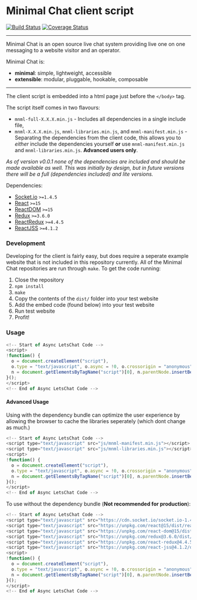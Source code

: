 # Minimal Chat client script

[![Build Status](https://travis-ci.org/minimalchat/mnml-client.svg?branch=master)](https://travis-ci.org/minimalchat/mnml-client)
[![Coverage Status](https://coveralls.io/repos/github/minimalchat/mnml-client/badge.svg?branch=master)](https://coveralls.io/github/minimalchat/mnml-client?branch=master)

---

Minimal Chat is an open source live chat system providing live one on one messaging to a website visitor and an operator.

Minimal Chat is:
-   **minimal**: simple, lightweight, accessible
-   **extensible**: modular, pluggable, hookable, composable

---

The client script is embedded into a html page just before the `</body>` tag.


The script itself comes in two flavours:
-   `mnml-full-X.X.X.min.js` - Includes all dependencies in a single include file,
-   `mnml-X.X.X.min.js`, `mnml-libraries.min.js`, and `mnml-manifest.min.js` - Separating the dependencies from the client code, this allows you to *either* include the dependencies yourself **or** use `mnml-manifest.min.js` and `mnml-libraries.min.js`. **Advanced users only**.

*As of version v0.0.1 none of the dependencies are included and should be made available as well. This was initially by design, but in future versions there will be a full (dependencies included) and lite versions.*

Dependencies:
-   [Socket.io](https://github.com/socketio/socket.io) `>=1.4.5`
-   [React](https://github.com/facebook/react) `>=15`
-   [ReactDOM](https://github.com/facebook/react) `>=15`
-   [Redux](https://github.com/reactjs/redux) `>=3.6.0`
-   [ReactRedux](https://github.com/reactjs/react-redux) `>=4.4.5`
-   [ReactJSS](https://github.com/cssinjs/react-jss) `>=4.1.2`

### Development

Developing for the client is fairly easy, but does require a seperate example website that is not included in this repository currently. All of the Minimal Chat repositories are run through `make`. To get the code running:

1.  Close the repository
2.  `npm install`
3.  `make`
4.  Copy the contents of the `dist/` folder into your test website
5.  Add the embed code (found below) into your test website
6.  Run test website
7.  Profit!

### Usage

```javascript
<!-- Start of Async LetsChat Code -->
<script>
!function() {
  o = document.createElement("script"),
  o.type = "text/javascript", o.async = !0, o.crossorigin = "anonymous", o.src = "/mnml-full-0.0.2.min.js",
  n = document.getElementsByTagName("script")[0], n.parentNode.insertBefore(o, n);
}();
</script>
<!-- End of Async LetsChat Code -->
```

#### Advanced Usage


Using with the dependency bundle can optimize the user experience by allowing the browser to cache the libraries seperately (which dont change as much.)

```javascript
<!-- Start of Async LetsChat Code -->
<script type="text/javascript" src="js/mnml-manifest.min.js"></script>
<script type="text/javascript" src="js/mnml-libraries.min.js"></script>
<script>
!function() {
  o = document.createElement("script"),
  o.type = "text/javascript", o.async = !0, o.crossorigin = "anonymous", o.src = "/mnml-0.0.2.min.js",
  n = document.getElementsByTagName("script")[0], n.parentNode.insertBefore(o, n);
}();
</script>
<!-- End of Async LetsChat Code -->
```


To use without the dependency bundle (**Not recommended for production**):

```javascript
<!-- Start of Async LetsChat Code -->
<script type="text/javascript" src="https://cdn.socket.io/socket.io-1.4.5.js"></script>
<script type="text/javascript" src="https://unpkg.com/react@15/dist/react.js"></script>
<script type="text/javascript" src="https://unpkg.com/react-dom@15/dist/react-dom.js"></script>
<script type="text/javascript" src="https://unpkg.com/redux@3.6.0/dist/redux.js"></script>
<script type="text/javascript" src="https://unpkg.com/react-redux@4.4.5/dist/react-redux.js"></script>
<script type="text/javascript" src="https://unpkg.com/react-jss@4.1.2/dist/jss-compose.js"></script>
<script>
!function() {
  o = document.createElement("script"),
  o.type = "text/javascript", o.async = !0, o.crossorigin = "anonymous", o.src = "/mnml-0.0.2.min.js",
  n = document.getElementsByTagName("script")[0], n.parentNode.insertBefore(o, n);
}();
</script>
<!-- End of Async LetsChat Code -->
```
